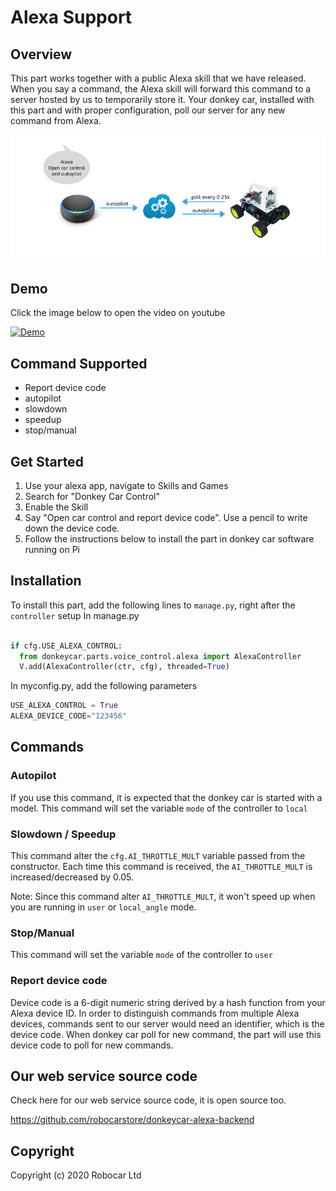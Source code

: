 # Alexa Support
## Overview
This part works together with a public Alexa skill that we have released. When you say a command, the Alexa skill will forward this command to a server hosted by us to temporarily store it. Your donkey car, installed with this part and with proper configuration, poll our server for any new command from Alexa.

![alt text](alexa_overview.png "Overview")


## Demo
Click the image below to open the video on youtube

[![Demo](https://img.youtube.com/vi/Q3kYmy0yjmc/0.jpg)](https://www.youtube.com/watch?v=Q3kYmy0yjmc)

## Command Supported
- Report device code
- autopilot
- slowdown
- speedup
- stop/manual

## Get Started
1. Use your alexa app, navigate to Skills and Games
2. Search for "Donkey Car Control"
3. Enable the Skill
4. Say "Open car control and report device code". Use a pencil to write down the device code.
5. Follow the instructions below to install the part in donkey car software running on Pi


## Installation
To install this part, add the following lines to `manage.py`, right after the `controller` setup
In manage.py
```python

if cfg.USE_ALEXA_CONTROL:
  from donkeycar.parts.voice_control.alexa import AlexaController
  V.add(AlexaController(ctr, cfg), threaded=True)
```

In myconfig.py, add the following parameters
```python
USE_ALEXA_CONTROL = True
ALEXA_DEVICE_CODE="123456"
```

## Commands
### Autopilot
If you use this command, it is expected that the donkey car is started with a model. This command will set the variable `mode` of the controller to `local`

### Slowdown / Speedup

This command alter the `cfg.AI_THROTTLE_MULT` variable passed from the constructor. Each time this command is received, the `AI_THROTTLE_MULT` is increased/decreased by 0.05.

Note: Since this command alter `AI_THROTTLE_MULT`, it won't speed up when you are running in `user` or `local_angle` mode.

### Stop/Manual
This command will set the variable `mode` of the controller to `user`

### Report device code
Device code is a 6-digit numeric string derived by a hash function from your Alexa device ID. In order to distinguish commands from multiple Alexa devices, commands sent to our server would need an identifier, which is the device code. When donkey car poll for new command, the part will use this device code to poll for new commands.

## Our web service source code
Check here for our web service source code, it is open source too.

https://github.com/robocarstore/donkeycar-alexa-backend

## Copyright
Copyright (c) 2020 Robocar Ltd
